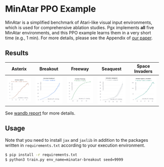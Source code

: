 # MinAtar PPO Example

MinAtar is a simplified benchmark of Atari-like visual input environments, which is used for comprehensive ablation studies.
Pgx implements **all** five MinAtar environments, and this PPO example learns them in a very short time (e.g., 1 min).
For more details, please see the Appendix of [our paper](https://arxiv.org/abs/2303.17503).

## Results

|Asterix|Breakout|Freeway|Seaquest|Space Invaders|
|:---:|:---:|:---:|:---:|:---:|
|![](assets/asterix.png)|![](assets/breakout.png)|![](assets/freeway.png)|![](assets/seaquest.png)|![](assets/space_invaders.png)|

See [wandb report](https://api.wandb.ai/links/sotetsuk/kvd3fzge) for more details.

## Usage

Note that you need to install `jax` and `jaxlib` in addition to the packages written in `requirements.txt` according to your execution environment.

```sh
$ pip install -r requirements.txt
$ python3 train.py env_name=minatar-breakout seed=9999
```

